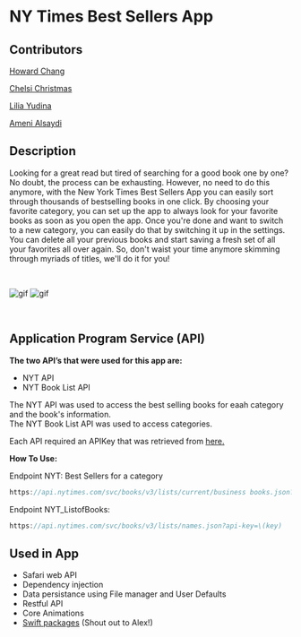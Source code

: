 # NY Times Best Sellers App

## Contributors

[Howard Chang](https://github.com/howardC56)

[Chelsi Christmas](https://github.com/chelsichristmas)

[Lilia Yudina](https://github.com/yudinal)

[Ameni Alsaydi](https://github.com/AmeniAlsaydi)

## Description

Looking for a great read but tired of searching for a good book one by one? No doubt, the process can be exhausting. However, no need to do this anymore, with the New York Times Best Sellers App you can easily sort through thousands of bestselling books in one click. By choosing your favorite category, you can set up the app to always look for your favorite books as soon as you open the app. Once you're done and want to switch to a new category, you can easily do that by switching it up in the settings. You can delete all your previous books and start saving a fresh set of all your favorites all over again. So, don't waist your time anymore skimming through myriads of titles, we'll do it for you!

<br />

![gif](Gifs/gifpart1.gif)  ![gif](Gifs/gifpart2.gif)

<br />

## Application Program Service (API)

**The two API’s that were used for this app are:** 
- NYT API
- NYT Book List API

The NYT API was used to access the best selling books for eaah category and the book's information. <br />
The NYT Book List API was used to access categories.

Each API required an APIKey that was retrieved from [here.](https://developer.nytimes.com) <br />


**How To Use:** <br />

Endpoint NYT: Best Sellers for a category
```swift
https://api.nytimes.com/svc/books/v3/lists/current/business books.json?api-key=\(key)
```
Endpoint NYT_ListofBooks: 
```swift
https://api.nytimes.com/svc/books/v3/lists/names.json?api-key=\(key)
```

## Used in App
- Safari web API
- Dependency injection
- Data persistance using File manager and User Defaults 
- Restful API
- Core Animations
- [Swift packages](https://github.com/alexpaul/ImageKit) (Shout out to Alex!)

